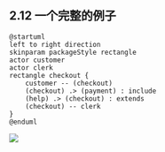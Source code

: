 ## 2.12 一个完整的例子

```
@startuml
left to right direction
skinparam packageStyle rectangle
actor customer
actor clerk
rectangle checkout {
    customer -- (checkout)
    (checkout) .> (payment) : include
    (help) .> (checkout) : extends
    (checkout) -- clerk
}
@enduml
```

![](http://www.plantuml.com/plantuml/png/NOzD2i8m44RtESMth8jwW2waT_04Gpgs8Jy9oGGiujsDbhRWyl4UypCMeIpLE-Nu8P28REP5C9dCMamCgbWJ4cNoIAGjpNoNrJ6-ciBiM96McA5haUWvx-WuMtL4q0jh6wlWfG0SDVeUtUukFtKYhZTqYLRFeS404xIh4s_LmYvjnTaFuATmcCh_eBPbE-YjnkRRkny0)